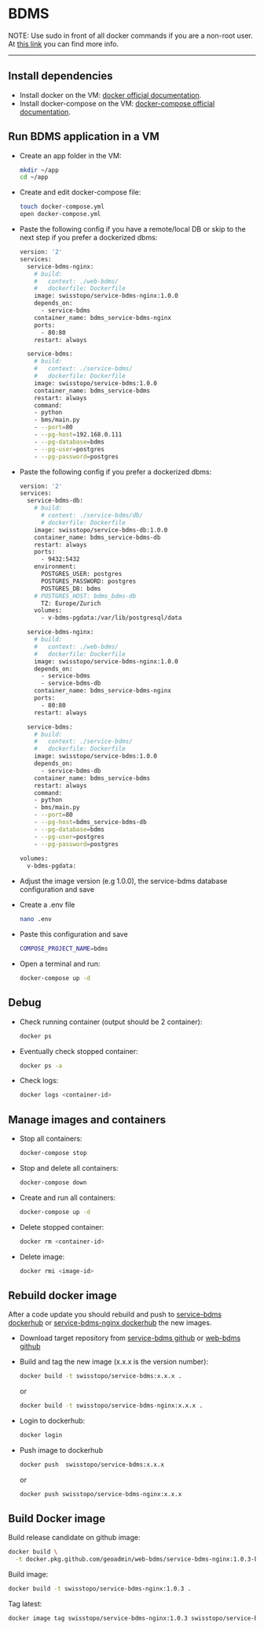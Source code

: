 # BDMS

NOTE: Use sudo in front of all docker commands if you are a non-root user. At [this link](https://docs.docker.com/install/linux/linux-postinstall/) you can find more info.
___

## Install dependencies

* Install docker on the VM: [docker official documentation](https://docs.docker.com/install/linux/docker-ce/ubuntu/).
* Install docker-compose on the VM: [docker-compose official documentation](https://docs.docker.com/compose/install/).

## Run BDMS application in a VM

* Create an app folder in the VM:
  ```bash
  mkdir ~/app
  cd ~/app
  ```

* Create and edit docker-compose file:
  ```bash
  touch docker-compose.yml
  open docker-compose.yml
  ```
* Paste the following config if you have a remote/local DB or skip to the next 
step if you prefer a dockerized dbms:
  ```bash
  version: '2'
  services:
    service-bdms-nginx:
      # build:
      #   context: ./web-bdms/
      #   dockerfile: Dockerfile
      image: swisstopo/service-bdms-nginx:1.0.0
      depends_on:
        - service-bdms
      container_name: bdms_service-bdms-nginx
      ports:
        - 80:80
      restart: always

    service-bdms:
      # build:
      #   context: ./service-bdms/
      #   dockerfile: Dockerfile
      image: swisstopo/service-bdms:1.0.0
      container_name: bdms_service-bdms
      restart: always
      command:
      - python
      - bms/main.py
      - --port=80
      - --pg-host=192.168.0.111
      - --pg-database=bdms
      - --pg-user=postgres
      - --pg-password=postgres
  ```

* Paste the following config if you prefer a dockerized dbms:
  ```bash
  version: '2'
  services:
    service-bdms-db:
      # build:
        # context: ./service-bdms/db/
        # dockerfile: Dockerfile
      image: swisstopo/service-bdms-db:1.0.0
      container_name: bdms_service-bdms-db
      restart: always
      ports:
        - 9432:5432
      environment:
        POSTGRES_USER: postgres
        POSTGRES_PASSWORD: postgres
        POSTGRES_DB: bdms
      # POSTGRES_HOST: bdms_bdms-db
        TZ: Europe/Zurich
      volumes:
        - v-bdms-pgdata:/var/lib/postgresql/data

    service-bdms-nginx:
      # build:
      #   context: ./web-bdms/
      #   dockerfile: Dockerfile
      image: swisstopo/service-bdms-nginx:1.0.0
      depends_on:
        - service-bdms
        - service-bdms-db
      container_name: bdms_service-bdms-nginx
      ports:
        - 80:80
      restart: always

    service-bdms:
      # build:
      #   context: ./service-bdms/
      #   dockerfile: Dockerfile
      image: swisstopo/service-bdms:1.0.0
      depends_on:
        - service-bdms-db
      container_name: bdms_service-bdms
      restart: always
      command:
      - python
      - bms/main.py
      - --port=80
      - --pg-host=bdms_service-bdms-db
      - --pg-database=bdms
      - --pg-user=postgres
      - --pg-password=postgres
        
  volumes:
    v-bdms-pgdata:
  ```

* Adjust the image version (e.g 1.0.0), the service-bdms database configuration and save 

* Create a .env file 
  ```bash 
  nano .env
  ```

* Paste this configuration and save 
  ```bash 
  COMPOSE_PROJECT_NAME=bdms  
  ```

* Open a terminal and run: 
  ```bash 
  docker-compose up -d
  ```

## Debug 

* Check running container (output should be 2 container):
  ```bash 
  docker ps
  ```

* Eventually check stopped container:
  ```bash 
  docker ps -a
  ```

* Check logs:
  ```bash 
  docker logs <container-id>
  ```

## Manage images and containers

* Stop all containers:
  ```bash 
  docker-compose stop
  ```

* Stop and delete all containers:
  ```bash 
  docker-compose down
  ```

* Create and run all containers: 
  ```bash 
  docker-compose up -d
  ```

* Delete stopped container: 
  ```bash 
  docker rm <container-id>
  ```
* Delete image: 
  ```bash 
  docker rmi <image-id>
  ```  
## Rebuild docker image

After a code update you should rebuild and push to [service-bdms dockerhub](https://hub.docker.com/r/swisstopo/service-bdms) or [service-bdms-nginx dockerhub](https://hub.docker.com/r/swisstopo/service-bdms-nginx) the new images.

* Download target repository from [service-bdms github](https://github.com/geoadmin/service-bdms) or [web-bdms github](https://github.com/geoadmin/web-bdms)

* Build and tag the new image (x.x.x is the version number):
  ```bash 
  docker build -t swisstopo/service-bdms:x.x.x .
  ```
  or 
  ```bash
  docker build -t swisstopo/service-bdms-nginx:x.x.x .
  ```
* Login to dockerhub:
  ```bash
  docker login
  ```
* Push image to dockerhub
  ```bash
  docker push  swisstopo/service-bdms:x.x.x 
  ```
  or
    ```bash
  docker push swisstopo/service-bdms-nginx:x.x.x
  ```

## Build Docker image

Build release candidate on github image:

```bash
docker build \
  -t docker.pkg.github.com/geoadmin/web-bdms/service-bdms-nginx:1.0.3-beta.210504 .
```

Build image:

```bash
docker build -t swisstopo/service-bdms-nginx:1.0.3 .
```

Tag latest:

```bash
docker image tag swisstopo/service-bdms-nginx:1.0.3 swisstopo/service-bdms-nginx:latest
```
